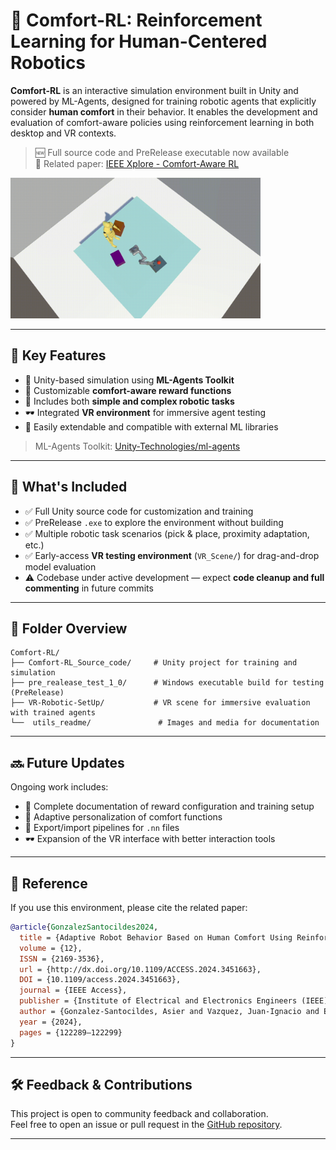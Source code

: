 # 🤖 Comfort-RL: Reinforcement Learning for Human-Centered Robotics

**Comfort-RL** is an interactive simulation environment built in Unity and powered by ML-Agents, designed for training robotic agents that explicitly consider **human comfort** in their behavior. It enables the development and evaluation of comfort-aware policies using reinforcement learning in both desktop and VR contexts.

> 🆕 Full source code and PreRelease executable now available  
> 🔗 Related paper: [IEEE Xplore - Comfort-Aware RL](https://ieeexplore.ieee.org/document/10658649)

<img src="utils_readme/gif_1.gif" alt="RoboticGIF" width="400"/>

---

## 🧠 Key Features

- 🧩 Unity-based simulation using **ML-Agents Toolkit**
- 💬 Customizable **comfort-aware reward functions**
- 🧪 Includes both **simple and complex robotic tasks**
- 🕶️ Integrated **VR environment** for immersive agent testing
- 🤝 Easily extendable and compatible with external ML libraries

> ML-Agents Toolkit: [Unity-Technologies/ml-agents](https://github.com/Unity-Technologies/ml-agents)

---

## 🚀 What's Included

- ✅ Full Unity source code for customization and training
- ✅ PreRelease `.exe` to explore the environment without building
- ✅ Multiple robotic task scenarios (pick & place, proximity adaptation, etc.)
- ✅ Early-access **VR testing environment** (`VR_Scene/`) for drag-and-drop model evaluation
- ⚠️ Codebase under active development — expect **code cleanup and full commenting** in future commits

---

## 📂 Folder Overview

```
Comfort-RL/
├── Comfort-RL_Source_code/     # Unity project for training and simulation
├── pre_realease_test_1_0/      # Windows executable build for testing (PreRelease)
├── VR-Robotic-SetUp/           # VR scene for immersive evaluation with trained agents
└──  utils_readme/               # Images and media for documentation
```

---

## 🔜 Future Updates

Ongoing work includes:

- 📝 Complete documentation of reward configuration and training setup  
- 👤 Adaptive personalization of comfort functions  
- 🧠 Export/import pipelines for `.nn` files  
- 🕶️ Expansion of the VR interface with better interaction tools

---

## 📖 Reference

If you use this environment, please cite the related paper:

```bibtex
@article{GonzalezSantocildes2024,
  title = {Adaptive Robot Behavior Based on Human Comfort Using Reinforcement Learning},
  volume = {12},
  ISSN = {2169-3536},
  url = {http://dx.doi.org/10.1109/ACCESS.2024.3451663},
  DOI = {10.1109/access.2024.3451663},
  journal = {IEEE Access},
  publisher = {Institute of Electrical and Electronics Engineers (IEEE)},
  author = {Gonzalez-Santocildes, Asier and Vazquez, Juan-Ignacio and Eguiluz, Andoni},
  year = {2024},
  pages = {122289–122299}
}
```

---

## 🛠 Feedback & Contributions

This project is open to community feedback and collaboration.  
Feel free to open an issue or pull request in the [GitHub repository](https://github.com/AsierGonz/Comfort-RL).

---
